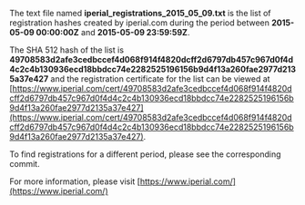 The text file named **iperial_registrations_2015_05_09.txt** is the list of registration hashes created by iperial.com during the period between **2015-05-09 00:00:00Z** and **2015-05-09 23:59:59Z**.

The SHA 512 hash of the list is **49708583d2afe3cedbccef4d068f914f4820dcff2d6797db457c967d0f4d4c2c4b130936ecd18bbdcc74e2282525196156b9d4f13a260fae2977d2135a37e427** and the registration certificate for the list can be viewed at [https://www.iperial.com/cert/49708583d2afe3cedbccef4d068f914f4820dcff2d6797db457c967d0f4d4c2c4b130936ecd18bbdcc74e2282525196156b9d4f13a260fae2977d2135a37e427](https://www.iperial.com/cert/49708583d2afe3cedbccef4d068f914f4820dcff2d6797db457c967d0f4d4c2c4b130936ecd18bbdcc74e2282525196156b9d4f13a260fae2977d2135a37e427).

To find registrations for a different period, please see the corresponding commit.

For more information, please visit [https://www.iperial.com/](https://www.iperial.com/)

